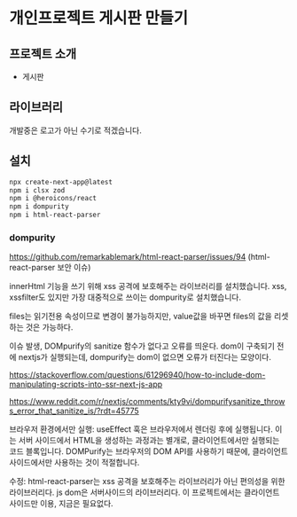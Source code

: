 # 개인프로젝트 게시판 만들기

## 프로젝트 소개

- 게시판

## 라이브러리

개발중은 로고가 아닌 수기로 적겠습니다.

## 설치

```bash
npx create-next-app@latest
npm i clsx zod
npm i @heroicons/react
npm i dompurity
npm i html-react-parser
```

### dompurity

https://github.com/remarkablemark/html-react-parser/issues/94
(html-react-parser 보안 이슈)

innerHtml 기능을 쓰기 위해 xss 공격에 보호해주는 라이브러리를 설치했습니다. xss, xssfilter도 있지만 가장 대중적으로 쓰이는 dompurity로 설치했습니다.

files는 읽기전용 속성이므로 변경이 불가능하지만, value값을 바꾸면 files의 값을 리셋하는 것은 가능하다.

이슈 발생, DOMpurify의 sanitize 함수가 없다고 오류를 띄운다. dom이 구축되기 전에 nextjs가 실행되는데, dompurify는 dom이 없으면 오류가 터진다는 모양이다.

https://stackoverflow.com/questions/61296940/how-to-include-dom-manipulating-scripts-into-ssr-next-js-app

https://www.reddit.com/r/nextjs/comments/kty9vi/dompurifysanitize_throws_error_that_sanitize_is/?rdt=45775

브라우저 환경에서만 실행: useEffect 훅은 브라우저에서 렌더링 후에 실행됩니다. 이는 서버 사이드에서 HTML을 생성하는 과정과는 별개로, 클라이언트에서만 실행되는 코드 블록입니다. DOMPurify는 브라우저의 DOM API를 사용하기 때문에, 클라이언트 사이드에서만 사용하는 것이 적절합니다.

수정: html-react-parser는 xss 공격을 보호해주는 라이브러리가 아닌 편의성을 위한 라이브러리다.
js dom은 서버사이드의 라이브러리다. 이 프로젝트에서는 클라이언트 사이드만 이용, 지금은 필요없다.
